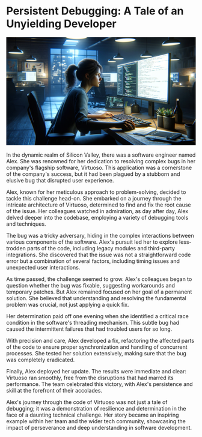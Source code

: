 # Persistent Debugging: A Tale of an Unyielding Developer

!["A photorealistic image of a female software developer, Alex, working late at night in a modern office. She is focused on a large computer monitor, illuminated by the glow of the screen showing complex code and debugging tools. The dimly lit office subtly reveals elements of Silicon Valley, with technology posters and modern gadgets in the background, highlighting her dedication and concentration in solving a challenging problem."](./images/debugging.png)

In the dynamic realm of Silicon Valley, there was a software engineer named Alex. She was renowned for her dedication to resolving complex bugs in her company's flagship software, Virtuoso. This application was a cornerstone of the company's success, but it had been plagued by a stubborn and elusive bug that disrupted user experience.

Alex, known for her meticulous approach to problem-solving, decided to tackle this challenge head-on. She embarked on a journey through the intricate architecture of Virtuoso, determined to find and fix the root cause of the issue. Her colleagues watched in admiration, as day after day, Alex delved deeper into the codebase, employing a variety of debugging tools and techniques.

The bug was a tricky adversary, hiding in the complex interactions between various components of the software. Alex's pursuit led her to explore less-trodden parts of the code, including legacy modules and third-party integrations. She discovered that the issue was not a straightforward code error but a combination of several factors, including timing issues and unexpected user interactions.

As time passed, the challenge seemed to grow. Alex's colleagues began to question whether the bug was fixable, suggesting workarounds and temporary patches. But Alex remained focused on her goal of a permanent solution. She believed that understanding and resolving the fundamental problem was crucial, not just applying a quick fix.

Her determination paid off one evening when she identified a critical race condition in the software's threading mechanism. This subtle bug had caused the intermittent failures that had troubled users for so long.

With precision and care, Alex developed a fix, refactoring the affected parts of the code to ensure proper synchronization and handling of concurrent processes. She tested her solution extensively, making sure that the bug was completely eradicated.

Finally, Alex deployed her update. The results were immediate and clear: Virtuoso ran smoothly, free from the disruptions that had marred its performance. The team celebrated this victory, with Alex's persistence and skill at the forefront of their accolades.

Alex's journey through the code of Virtuoso was not just a tale of debugging; it was a demonstration of resilience and determination in the face of a daunting technical challenge. Her story became an inspiring example within her team and the wider tech community, showcasing the impact of perseverance and deep understanding in software development.
